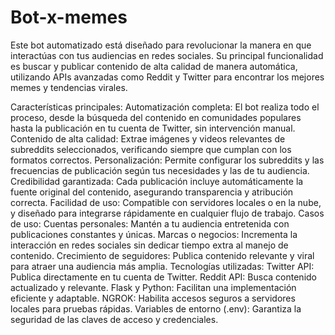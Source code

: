 # Bot-x-memes

Este bot automatizado está diseñado para revolucionar la manera en que interactúas con tus audiencias en redes sociales. Su principal funcionalidad es buscar y publicar contenido de alta calidad de manera automática, utilizando APIs avanzadas como Reddit y Twitter para encontrar los mejores memes y tendencias virales.

Características principales:
Automatización completa: El bot realiza todo el proceso, desde la búsqueda del contenido en comunidades populares hasta la publicación en tu cuenta de Twitter, sin intervención manual.
Contenido de alta calidad: Extrae imágenes y videos relevantes de subreddits seleccionados, verificando siempre que cumplan con los formatos correctos.
Personalización: Permite configurar los subreddits y las frecuencias de publicación según tus necesidades y las de tu audiencia.
Credibilidad garantizada: Cada publicación incluye automáticamente la fuente original del contenido, asegurando transparencia y atribución correcta.
Facilidad de uso: Compatible con servidores locales o en la nube, y diseñado para integrarse rápidamente en cualquier flujo de trabajo.
Casos de uso:
Cuentas personales: Mantén a tu audiencia entretenida con publicaciones constantes y únicas.
Marcas o negocios: Incrementa la interacción en redes sociales sin dedicar tiempo extra al manejo de contenido.
Crecimiento de seguidores: Publica contenido relevante y viral para atraer una audiencia más amplia.
Tecnologías utilizadas:
Twitter API: Publica directamente en tu cuenta de Twitter.
Reddit API: Busca contenido actualizado y relevante.
Flask y Python: Facilitan una implementación eficiente y adaptable.
NGROK: Habilita accesos seguros a servidores locales para pruebas rápidas.
Variables de entorno (.env): Garantiza la seguridad de las claves de acceso y credenciales.
